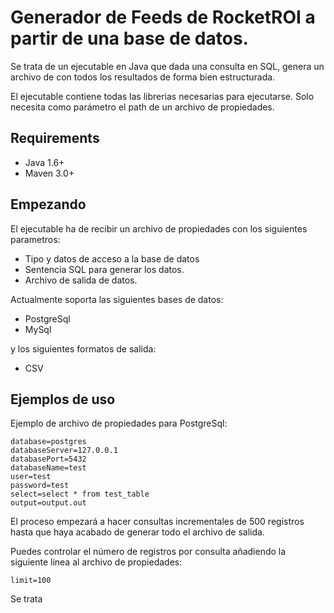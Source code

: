 Generador de Feeds de RocketROI a partir de una base de datos.
==================================
Se trata de un ejecutable en Java que dada una consulta en SQL, genera un archivo de con todos los resultados de forma bien estructurada. 

El ejecutable contiene todas las librerias necesarias para ejecutarse. Solo necesita como parámetro el path de un archivo de propiedades.

## Requirements

  * Java 1.6+
  * Maven 3.0+

## Empezando

El ejecutable ha de recibir un archivo de propiedades con los siguientes parametros:

* Tipo y datos de acceso a la base de datos
* Sentencia SQL para generar los datos.
* Archivo de salida de datos.

Actualmente soporta las siguientes bases de datos:

* PostgreSql
* MySql

y los siguientes formatos de salida:

* CSV

## Ejemplos de uso

Ejemplo de archivo de propiedades para PostgreSql:

```
database=postgres
databaseServer=127.0.0.1
databasePort=5432
databaseName=test
user=test
password=test
select=select * from test_table
output=output.out

```

El proceso empezará a hacer consultas incrementales de 500 registros hasta que haya acabado de generar todo el archivo de salida.

Puedes controlar el número de registros por consulta añadiendo la siguiente linea al archivo de propiedades:

```
limit=100
```



Se trata